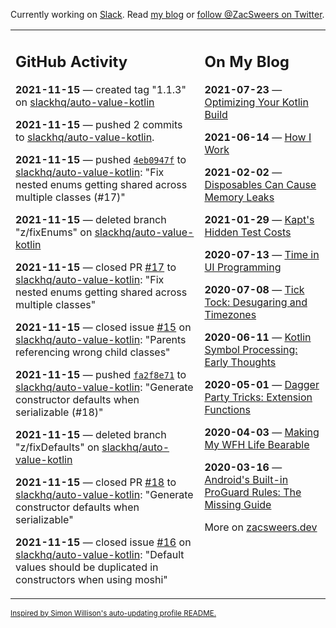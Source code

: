 Currently working on [Slack](https://slack.com/). Read [my blog](https://zacsweers.dev/) or [follow @ZacSweers on Twitter](https://twitter.com/ZacSweers).

<table><tr><td valign="top" width="60%">

## GitHub Activity
<!-- githubActivity starts -->
**2021-11-15** — created tag "1.1.3" on [slackhq/auto-value-kotlin](https://api.github.com/repos/slackhq/auto-value-kotlin)

**2021-11-15** — pushed 2 commits to [slackhq/auto-value-kotlin](https://api.github.com/repos/slackhq/auto-value-kotlin).

**2021-11-15** — pushed [`4eb0947f`](https://github.com/slackhq/auto-value-kotlin/commit/4eb0947f9db130d736e66bd578ba68f5f09aa8af) to [slackhq/auto-value-kotlin](https://api.github.com/repos/slackhq/auto-value-kotlin): "Fix nested enums getting shared across multiple classes (#17)"

**2021-11-15** — deleted branch "z/fixEnums" on [slackhq/auto-value-kotlin](https://api.github.com/repos/slackhq/auto-value-kotlin)

**2021-11-15** — closed PR [#17](https://api.github.com/repos/slackhq/auto-value-kotlin/pulls/17) to [slackhq/auto-value-kotlin](https://api.github.com/repos/slackhq/auto-value-kotlin): "Fix nested enums getting shared across multiple classes"

**2021-11-15** — closed issue [#15](https://api.github.com/repos/slackhq/auto-value-kotlin/issues/15) on [slackhq/auto-value-kotlin](https://api.github.com/repos/slackhq/auto-value-kotlin): "Parents referencing wrong child classes"

**2021-11-15** — pushed [`fa2f8e71`](https://github.com/slackhq/auto-value-kotlin/commit/fa2f8e71a3b38c27f5567fc2962ad24f9702dad2) to [slackhq/auto-value-kotlin](https://api.github.com/repos/slackhq/auto-value-kotlin): "Generate constructor defaults when serializable (#18)"

**2021-11-15** — deleted branch "z/fixDefaults" on [slackhq/auto-value-kotlin](https://api.github.com/repos/slackhq/auto-value-kotlin)

**2021-11-15** — closed PR [#18](https://api.github.com/repos/slackhq/auto-value-kotlin/pulls/18) to [slackhq/auto-value-kotlin](https://api.github.com/repos/slackhq/auto-value-kotlin): "Generate constructor defaults when serializable"

**2021-11-15** — closed issue [#16](https://api.github.com/repos/slackhq/auto-value-kotlin/issues/16) on [slackhq/auto-value-kotlin](https://api.github.com/repos/slackhq/auto-value-kotlin): "Default values should be duplicated in constructors when using moshi"
<!-- githubActivity ends -->
</td><td valign="top" width="40%">

## On My Blog
<!-- blog starts -->
**2021-07-23** — [Optimizing Your Kotlin Build](https://www.zacsweers.dev/optimizing-your-kotlin-build/)

**2021-06-14** — [How I Work](https://www.zacsweers.dev/how-i-work/)

**2021-02-02** — [Disposables Can Cause Memory Leaks](https://www.zacsweers.dev/disposables-can-cause-memory-leaks/)

**2021-01-29** — [Kapt's Hidden Test Costs](https://www.zacsweers.dev/kapts-hidden-test-costs/)

**2020-07-13** — [Time in UI Programming](https://www.zacsweers.dev/time-in-ui/)

**2020-07-08** — [Tick Tock: Desugaring and Timezones](https://www.zacsweers.dev/ticktock-desugaring-timezones/)

**2020-06-11** — [Kotlin Symbol Processing: Early Thoughts](https://www.zacsweers.dev/kotlin-symbol-processor-early-thoughts/)

**2020-05-01** — [Dagger Party Tricks: Extension Functions](https://www.zacsweers.dev/dagger-party-tricks-extension-functions/)

**2020-04-03** — [Making My WFH Life Bearable](https://www.zacsweers.dev/making-wfh-life-bearable/)

**2020-03-16** — [Android's Built-in ProGuard Rules: The Missing Guide](https://www.zacsweers.dev/android-proguard-rules/)
<!-- blog ends -->
More on [zacsweers.dev](https://zacsweers.dev/)
</td></tr></table>

<sub><a href="https://simonwillison.net/2020/Jul/10/self-updating-profile-readme/">Inspired by Simon Willison's auto-updating profile README.</a></sub>